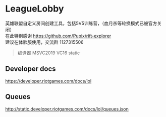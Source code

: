 # LeagueLobby
英雄联盟自定义房间创建工具，包括5V5训练营，（血月杀等轮换模式已被官方关闭）  
在此特别感谢 https://github.com/Pupix/rift-explorer  
建议在体验服使用，交流群 1127315506

> 编译器 MSVC2019 VC16 static

## Developer docs
https://developer.riotgames.com/docs/lol

## Queues
http://static.developer.riotgames.com/docs/lol/queues.json
